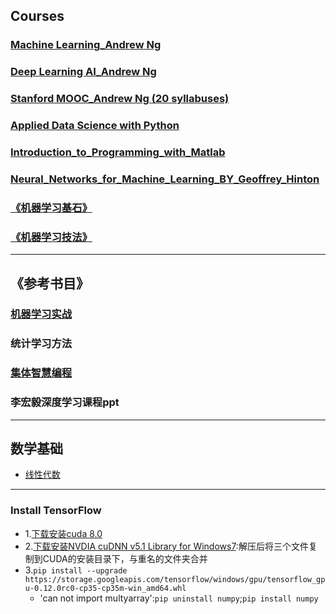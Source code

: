 ## Courses
### [Machine Learning_Andrew Ng](./Machine_Learning_Coursera_Andrew-Ng)
### [Deep Learning AI_Andrew Ng](./Deep_Learning_AI_Andrew_Ng)	
### [Stanford MOOC_Andrew Ng (20 syllabuses)](./Machine_Learning_Stanford_MOOC_Andrew-Ng)	
### [Applied Data Science with Python](./Applied_Data_Science_with_Python)
### [Introduction_to_Programming_with_Matlab](./Introduction_to_Programming_with_Matlab)
### [Neural_Networks_for_Machine_Learning_BY_Geoffrey_Hinton](./Neural_Networks_for_Machine_Learning)
### [《机器学习基石》](./Machine_Learning_Foundations_MOOC)
### [《机器学习技法》](./)
	
---

## 《参考书目》
### [机器学习实战](./Machine_Learning_in_Action)
### 统计学习方法
### [集体智慧编程](./Programming_Collective_Intelligence)
### 李宏毅深度学习课程ppt

---
## 数学基础
- [线性代数](./Linear_Algebra)

---
### Install TensorFlow
- 1.[下载安装cuda 8.0](https://developer.nvidia.com/cuda-downloads)
- 2.[下载安装NVDIA cuDNN v5.1 Library for Windows7](https://developer.nvidia.com/rdp/cudnn-download):解压后将三个文件复制到CUDA的安装目录下，与重名的文件夹合并
- 3.`pip install --upgrade https://storage.googleapis.com/tensorflow/windows/gpu/tensorflow_gpu-0.12.0rc0-cp35-cp35m-win_amd64.whl`
	- 'can not import multyarray':`pip uninstall numpy`;`pip install numpy`
